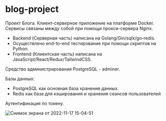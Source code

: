 # blog-project

Проект Блога. Клиент-серверное приложение на платформе Docker.
Сервисы связаны между собой при помощи прокси-сервера Nginx.

<ul>
  <li>Backend (Серверная часть) написана на Golang/Gin/sqlx/go-redis.</li> 
<li>Осуществлено end-to-end тестирование при помощи скриптов на Python.</li> 
<li>Frontend (Клиентская часть) написана на JavaScript/React/Redux/TailwindCSS.</li> 
</ul>
  
Средство администрирования PostgreSQL - adminer.


Базы данных: 
  <ul>
  <li>PostgreSQL как основная база хранения данных.</li> 
  <li>Redis как база для кэширования и хранения сеансов пользователей</li> 
  </ul>
Аутентификация по токену.



![Снимок экрана от 2022-11-17 15-04-51](https://user-images.githubusercontent.com/60382252/202444072-6f2c3eb0-e566-475c-b4c7-08386d2365dd.png)
